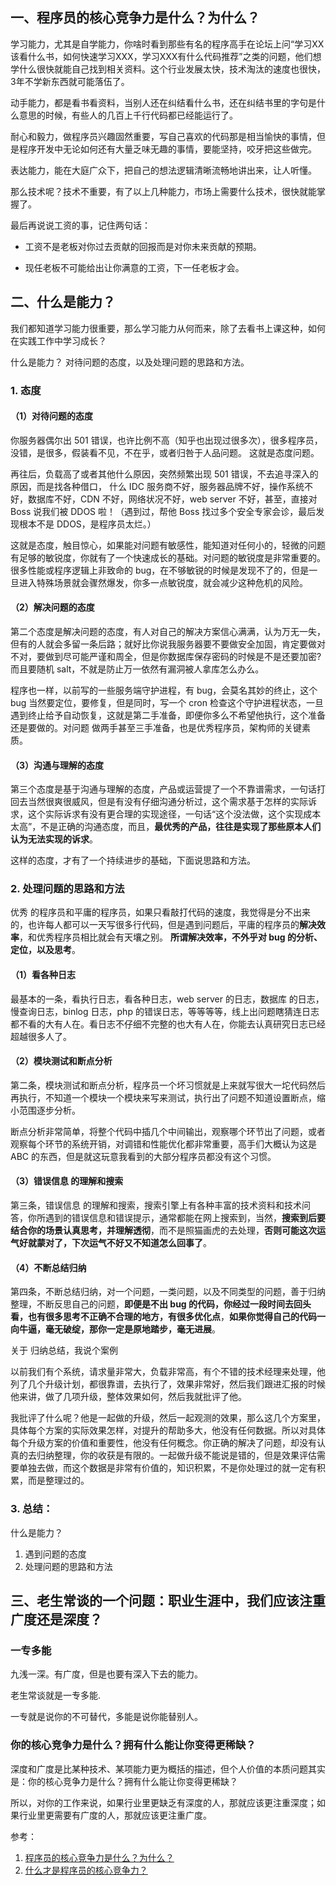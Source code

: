 ## 一、程序员的核心竞争力是什么？为什么？


学习能力，尤其是自学能力，你啥时看到那些有名的程序高手在论坛上问“学习XX该看什么书，如何快速学习XXX，学习XXX有什么代码推荐”之类的问题，他们想学什么很快就能自己找到相关资料。这个行业发展太快，技术淘汰的速度也很快，3年不学新东西就可能落伍了。

动手能力，都是看书看资料，当别人还在纠结看什么书，还在纠结书里的字句是什么意思的时候，有些人的几百上千行代码都已经能运行了。

耐心和毅力，做程序员兴趣固然重要，写自己喜欢的代码那是相当愉快的事情，但是程序开发中无论如何还有大量乏味无趣的事情，要能坚持，咬牙把这些做完。

表达能力，能在大庭广众下，把自己的想法逻辑清晰流畅地讲出来，让人听懂。

那么技术呢？技术不重要，有了以上几种能力，市场上需要什么技术，很快就能掌握了。

最后再说说工资的事，记住两句话：

- 工资不是老板对你过去贡献的回报而是对你未来贡献的预期。

- 现任老板不可能给出让你满意的工资，下一任老板才会。


## 二、什么是能力？

我们都知道学习能力很重要，那么学习能力从何而来，除了去看书上课这种，如何在实践工作中学习成长？

什么是能力？ 对待问题的态度，以及处理问题的思路和方法。

### 1. 态度

#### （1）对待问题的态度

你服务器偶尔出 501 错误，也许比例不高（知乎也出现过很多次），很多程序员，没错，是很多，假装看不见，不在乎，或者归咎于人品问题。 这就是态度问题。

再往后，负载高了或者其他什么原因，突然频繁出现 501 错误，不去追寻深入的原因，而是找各种借口， 什么 IDC 服务商不好，服务器品牌不好，操作系统不好，数据库不好，CDN 不好，网络状况不好，web server 不好，甚至，直接对 Boss 说我们被 DDOS 啦！（遇到过，帮他 Boss 找过多个安全专家会诊，最后发现根本不是 DDOS，是程序员太烂。）

这就是态度，触目惊心，如果能对问题有敏感性，能知道对任何小的，轻微的问题有足够的敏锐度，你就有了一个快速成长的基础。对问题的敏锐度是非常重要的。很多性能或程序逻辑上非致命的 bug，在不够敏锐的时候是发现不了的，但是一旦进入特殊场景就会骤然爆发，你多一点敏锐度，就会减少这种危机的风险。

#### （2）解决问题的态度

第二个态度是解决问题的态度，有人对自己的解决方案信心满满，认为万无一失，但有的人就会多留一条后路；就好比你说我服务器要不要做安全加固，肯定要做对不对，要做到尽可能严谨和周全，但是你数据库保存密码的时候是不是还要加密?而且要随机 salt，不就是防止万一依然有漏洞被人拿库怎么办么。

程序也一样，以前写的一些服务端守护进程，有 bug，会莫名其妙的终止，这个 bug 当然要定位，要修复，但是同时，写一个 cron 检查这个守护进程状态，一旦遇到终止给予自动恢复，这就是第二手准备，即便你多么不希望他执行，这个准备还是要做的。对问题 做两手甚至三手准备，也是优秀程序员，架构师的关键素质。

#### （3）沟通与理解的态度

第三个态度是基于沟通与理解的态度，产品或运营提了一个不靠谱需求，一句话打回去当然很爽很威风，但是有没有仔细沟通分析过，这个需求基于怎样的实际诉求，这个实际诉求有没有更合理的实现途径，一句话“这个没法做，这个实现成本太高”，不是正确的沟通态度，而且，**最优秀的产品，往往是实现了那些原本人们认为无法实现的诉求**。

这样的态度，才有了一个持续进步的基础，下面说思路和方法。

### 2. 处理问题的思路和方法

优秀 的程序员和平庸的程序员，如果只看敲打代码的速度，我觉得是分不出来的，也许每人都可以一天写很多行代码，但是遇到问题后，平庸的程序员的**解决效率**，和优秀程序员相比就会有天壤之别。 **所谓解决效率，不外乎对 bug 的分析、定位，以及思考**。


#### （1）看各种日志

最基本的一条，看执行日志，看各种日志，web server 的日志，数据库 的日志，慢查询日志，binlog 日志，php 的错误日志，等等等等，线上出问题瞎猜连日志都不看的大有人在。看日志不仔细不完整的也大有人在，你能去认真研究日志已经超越很多人了。


#### （2）模块测试和断点分析

第二条，模块测试和断点分析，程序员一个坏习惯就是上来就写很大一坨代码然后再执行，不知道一个模块一个模块来写来测试，执行出了问题不知道设置断点，缩小范围逐步分析。

断点分析非常简单，将整个代码中插几个中间输出，观察哪个环节出了问题，或者观察每个环节的系统开销，对调错和性能优化都非常重要，高手们大概认为这是 ABC 的东西，但是就这玩意我看到的大部分程序员都没有这个习惯。

#### （3）错误信息 的理解和搜索

第三条，错误信息 的理解和搜索，搜索引擎上有各种丰富的技术资料和技术问答，你所遇到的错误信息和错误提示，通常都能在网上搜索到，当然，**搜索到后要结合你的场景认真思考，并理解透彻**，而不是照猫画虎的去处理，**否则可能这次运气好就蒙对了，下次运气不好又不知道怎么回事了**。

#### （4）不断总结归纳

第四条，不断总结归纳，对一个问题，一类问题，以及不同类型的问题，善于归纳整理，不断反思自己的问题，**即便是不出 bug 的代码，你经过一段时间去回头看，也有很多思考不正确不合理的地方，有很多优化点**，**如果你觉得自己的代码一向牛逼，毫无破绽，那你一定是原地踏步，毫无进展**。

关于 归纳总结，我说个案例

以前我们有个系统，请求量非常大，负载非常高，有个不错的技术经理来处理，他列了几个升级计划，都很靠谱，去执行了，效果非常好，然后我们跟进汇报的时候他来讲，做了几项升级，整体效果如何，然后我就批评了他。

我批评了什么呢？他是一起做的升级，然后一起观测的效果，那么这几个方案里，具体每个方案的实际效果怎样，对提升的帮助多大，他没有任何数据。所以对具体每个升级方案的价值和重要性，他没有任何概念。你正确的解决了问题，却没有认真的去归纳整理，你的收获是有限的。一起做升级不能说是错的，但是效果评估需要单独去做，而这个数据是非常有价值的，知识积累，不是你处理过的就一定有积累，而是整理过的。

### 3. 总结：

什么是能力？

1. 遇到问题的态度
2. 处理问题的思路和方法


## 三、老生常谈的一个问题：职业生涯中，我们应该注重广度还是深度？

### 一专多能

九浅一深。有广度，但是也要有深入下去的能力。

老生常谈就是一专多能.

一专就是说你的不可替代，多能是说你能替别人。


### 你的核心竞争力是什么？拥有什么能让你变得更稀缺？

深度和广度是比某种技术、某项能力更为概括的描述，但个人价值的本质问题其实是：你的核心竞争力是什么？拥有什么能让你变得更稀缺？

所以，对你的工作来说，如果行业里更缺乏有深度的人，那就应该更注重深度；如果行业里更需要有广度的人，那就应该更注重广度。



参考：
1. [程序员的核心竞争力是什么？为什么？](https://www.zhihu.com/question/27180582)
2. [什么才是程序员的核心竞争力？](http://daily.zhihu.com/story/4395406)